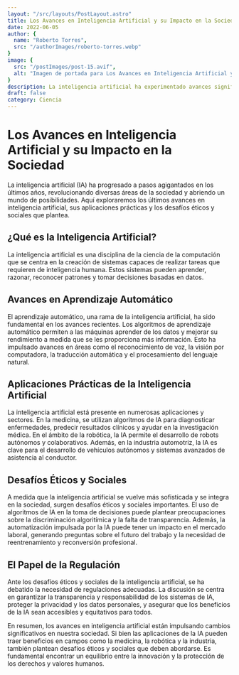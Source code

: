 ```yaml
---
layout: "/src/layouts/PostLayout.astro"
title: Los Avances en Inteligencia Artificial y su Impacto en la Sociedad
date: 2022-06-05
author: {
  name: "Roberto Torres",
  src: "/authorImages/roberto-torres.webp"
}
image: {
  src: "/postImages/post-15.avif",
  alt: "Imagen de portada para Los Avances en Inteligencia Artificial y su Impacto en la Sociedad"
}
description: La inteligencia artificial ha experimentado avances significativos en las últimas décadas y está transformando múltiples aspectos de la sociedad. Descubre los últimos avances en inteligencia artificial, sus aplicaciones prácticas y los desafíos éticos y sociales que plantea.
draft: false
category: Ciencia
---
```


# Los Avances en Inteligencia Artificial y su Impacto en la Sociedad

La inteligencia artificial (IA) ha progresado a pasos agigantados en los últimos años, revolucionando diversas áreas de la sociedad y abriendo un mundo de posibilidades. Aquí exploraremos los últimos avances en inteligencia artificial, sus aplicaciones prácticas y los desafíos éticos y sociales que plantea.

## ¿Qué es la Inteligencia Artificial?

La inteligencia artificial es una disciplina de la ciencia de la computación que se centra en la creación de sistemas capaces de realizar tareas que requieren de inteligencia humana. Estos sistemas pueden aprender, razonar, reconocer patrones y tomar decisiones basadas en datos.

## Avances en Aprendizaje Automático

El aprendizaje automático, una rama de la inteligencia artificial, ha sido fundamental en los avances recientes. Los algoritmos de aprendizaje automático permiten a las máquinas aprender de los datos y mejorar su rendimiento a medida que se les proporciona más información. Esto ha impulsado avances en áreas como el reconocimiento de voz, la visión por computadora, la traducción automática y el procesamiento del lenguaje natural.

## Aplicaciones Prácticas de la Inteligencia Artificial

La inteligencia artificial está presente en numerosas aplicaciones y sectores. En la medicina, se utilizan algoritmos de IA para diagnosticar enfermedades, predecir resultados clínicos y ayudar en la investigación médica. En el ámbito de la robótica, la IA permite el desarrollo de robots autónomos y colaborativos. Además, en la industria automotriz, la IA es clave para el desarrollo de vehículos autónomos y sistemas avanzados de asistencia al conductor.

## Desafíos Éticos y Sociales

A medida que la inteligencia artificial se vuelve más sofisticada y se integra en la sociedad, surgen desafíos éticos y sociales importantes. El uso de algoritmos de IA en la toma de decisiones puede plantear preocupaciones sobre la discriminación algoritímica y la falta de transparencia. Además, la automatización impulsada por la IA puede tener un impacto en el mercado laboral, generando preguntas sobre el futuro del trabajo y la necesidad de reentrenamiento y reconversión profesional.

## El Papel de la Regulación

Ante los desafíos éticos y sociales de la inteligencia artificial, se ha debatido la necesidad de regulaciones adecuadas. La discusión se centra en garantizar la transparencia y responsabilidad de los sistemas de IA, proteger la privacidad y los datos personales, y asegurar que los beneficios de la IA sean accesibles y equitativos para todos.

En resumen, los avances en inteligencia artificial están impulsando cambios significativos en nuestra sociedad. Si bien las aplicaciones de la IA pueden traer beneficios en campos como la medicina, la robótica y la industria, también plantean desafíos éticos y sociales que deben abordarse. Es fundamental encontrar un equilibrio entre la innovación y la protección de los derechos y valores humanos.

